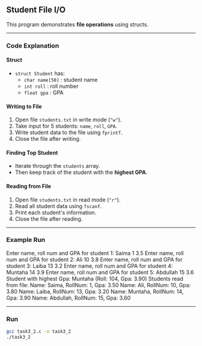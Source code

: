 ## Student File I/O  
This program demonstrates **file operations** using structs.

---

### Code Explanation

#### Struct
- `struct Student` has:
  - `char name[50]` : student name  
  - `int roll` : roll number  
  - `float gpa` : GPA  

#### Writing to File
1. Open file `students.txt` in write mode (`"w"`).  
2. Take input for 5 students: `name`, `roll`, `GPA`.  
3. Write student data to the file using `fprintf`.  
4. Close the file after writing.

#### Finding Top Student
- Iterate through the `students` array.  
- Then keep track of the student with the **highest GPA**.

#### Reading from File
1. Open file `students.txt` in read mode (`"r"`).  
2. Read all student data using `fscanf`.  
3. Print each student's information.  
4. Close the file after reading.

---

### Example Run
Enter name, roll num and GPA for student 1: Saima 1 3.5
Enter name, roll num and GPA for student 2: Ali 10 3.8
Enter name, roll num and GPA for student 3: Laiba 13 3.2
Enter name, roll num and GPA for student 4: Muntaha 14 3.9
Enter name, roll num and GPA for student 5: Abdullah 15 3.6
Student with highest Gpa: Muntaha (Roll: 104, Gpa: 3.90)
Students read from file:
Name: Saima, RollNum: 1, Gpa: 3.50
Name: Ali, RollNum: 10, Gpa: 3.80
Name: Laiba, RollNum: 13, Gpa: 3.20
Name: Muntaha, RollNum: 14, Gpa: 3.90
Name: Abdullah, RollNum: 15, Gpa: 3.60

---

### Run

```bash
gcc task3_2.c -o task3_2
./task3_2
```